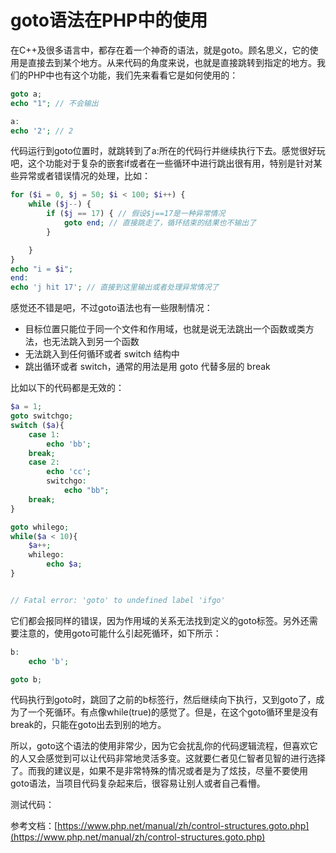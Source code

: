# goto语法在PHP中的使用

在C++及很多语言中，都存在着一个神奇的语法，就是goto。顾名思义，它的使用是直接去到某个地方。从来代码的角度来说，也就是直接跳转到指定的地方。我们的PHP中也有这个功能，我们先来看看它是如何使用的：

```php
goto a;
echo "1"; // 不会输出

a:
echo '2'; // 2
```

代码运行到goto位置时，就跳转到了a:所在的代码行并继续执行下去。感觉很好玩吧，这个功能对于复杂的嵌套if或者在一些循环中进行跳出很有用，特别是针对某些异常或者错误情况的处理，比如：

```php
for ($i = 0, $j = 50; $i < 100; $i++) {
    while ($j--) {
        if ($j == 17) { // 假设$j==17是一种异常情况
            goto end; // 直接跳走了，循环结束的结果也不输出了
        }

    }
}
echo "i = $i";
end:
echo 'j hit 17'; // 直接到这里输出或者处理异常情况了
```

感觉还不错是吧，不过goto语法也有一些限制情况：

- 目标位置只能位于同一个文件和作用域，也就是说无法跳出一个函数或类方法，也无法跳入到另一个函数
- 无法跳入到任何循环或者 switch 结构中
- 跳出循环或者 switch，通常的用法是用 goto 代替多层的 break

比如以下的代码都是无效的：

```php
$a = 1;
goto switchgo;
switch ($a){
    case 1:
        echo 'bb';
    break;
    case 2:
        echo 'cc';
        switchgo:
            echo "bb";
    break;
}

goto whilego;
while($a < 10){
    $a++;
    whilego:
        echo $a;
}


// Fatal error: 'goto' to undefined label 'ifgo' 
```

它们都会报同样的错误，因为作用域的关系无法找到定义的goto标签。另外还需要注意的，使用goto可能什么引起死循环，如下所示：

```php
b:
    echo 'b';

goto b;
```

代码执行到goto时，跳回了之前的b标签行，然后继续向下执行，又到goto了，成为了一个死循环。有点像while(true)的感觉了。但是，在这个goto循环里是没有break的，只能在goto出去到别的地方。

所以，goto这个语法的使用非常少，因为它会扰乱你的代码逻辑流程，但喜欢它的人又会感觉到可以让代码非常地灵活多变。这就要仁者见仁智者见智的进行选择了。而我的建议是，如果不是非常特殊的情况或者是为了炫技，尽量不要使用goto语法，当项目代码复杂起来后，很容易让别人或者自己看懵。

测试代码：[]()

参考文档：[https://www.php.net/manual/zh/control-structures.goto.php](https://www.php.net/manual/zh/control-structures.goto.php)